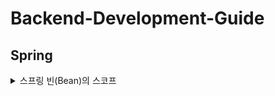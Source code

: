 # Backend-Development-Guide

## Spring
<details>
  <summary>스프링 빈(Bean)의 스코프</summary>
 [ 숨겨진 내용을 여기에 작성합니다. 예를 들어, 백엔드 개발에 대한 자세한 정보를 여기에 넣을 수 있습니다.](https://velog.io/@lee41180612/%EC%8A%A4%ED%94%84%EB%A7%81-%EB%B9%88Bean%EC%9D%98-%EC%8A%A4%EC%BD%94%ED%94%84Scope)
</details>
